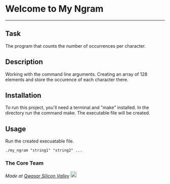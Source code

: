 # Welcome to My Ngram
***

## Task
The program that counts the number of occurrences per character.

## Description
Working with the command line arguments. Creating an array of 128 elements and store the occurence of each character there.

## Installation
To run this project, you'll need a terminal and "make" installed. In the directory run the command make. The executable file will be created.


## Usage
Run the created execuatable file.
```
./my_ngram "string1" "string2" ...
```

### The Core Team


<span><i>Made at <a href='https://qwasar.io'>Qwasar Silicon Valley</a></i></span>
<span><img alt='Qwasar Silicon Valley Logo' src='https://storage.googleapis.com/qwasar-public/qwasar-logo_50x50.png' width='20px'></span>
